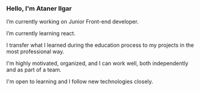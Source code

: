 ### Hello, I'm Ataner Ilgar


I’m currently working on Junior Front-end developer.

I’m currently learning react.

I transfer what I learned during the education process to my projects in the most professional way.

I'm highly motivated, organized, and I can work well, both independently and as part of a team.

I'm open to learning and I follow new technologies closely.
